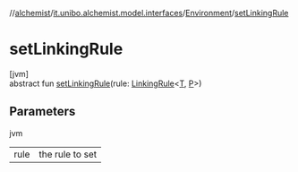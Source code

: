//[alchemist](../../../index.md)/[it.unibo.alchemist.model.interfaces](../index.md)/[Environment](index.md)/[setLinkingRule](set-linking-rule.md)

# setLinkingRule

[jvm]\
abstract fun [setLinkingRule](set-linking-rule.md)(rule: [LinkingRule](../-linking-rule/index.md)<[T](../-node/index.md), [P](../-incarnation/index.md)>)

## Parameters

jvm

| | |
|---|---|
| rule | the rule to set |
